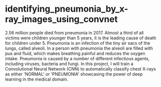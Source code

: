 # identifying_pneumonia_by_x-ray_images_using_convnet
2.56 million people died from pneumonia in 2017. Almost a third of all victims were children younger than 5 years, it is the leading cause of death for children under 5.  Pneumonia is an infection of the tiny air sacs of the lungs, called alveoli. In a person with pneumonia the alveoli are filled with pus and fluid, which makes breathing painful and reduces the oxygen intake. Pneumonia is caused by a number of different infectious agents, including viruses, bacteria and fungi. In this project, I will train a Convolutional Neural Network (CNN) to automatically classify chest X-rays as either 'NORMAL' or 'PNEUMONIA' showcasing the power of deep learning in the medical domain.
